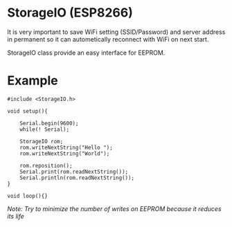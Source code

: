 # StorageIO (ESP8266)
It is very important to save WiFi setting (SSID/Password) and server address in permanent so it can autometically reconnect with WiFi on next start.

StorageIO class provide an easy interface for EEPROM. 

# Example

```
#include <StorageIO.h>

void setup(){

    Serial.begin(9600);
    while(! Serial);

    StorageIO rom;
    rom.writeNextString("Hello ");
    rom.writeNextString("World");
    
    rom.reposition();
    Serial.print(rom.readNextString());
    Serial.println(rom.readNextString());
}

void loop(){}

```

*Note: Try to minimize the number of writes on EEPROM because it reduces its life*